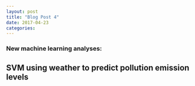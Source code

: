 ```yaml
---
layout: post
title: "Blog Post 4"
date: 2017-04-23
categories: 
---
```


### New machine learning analyses:

## SVM using weather to predict pollution emission levels

